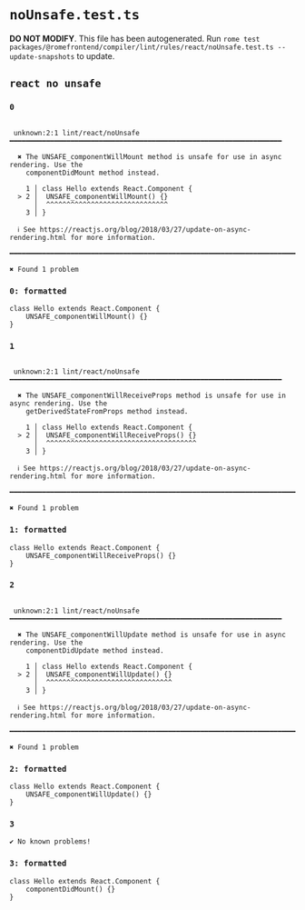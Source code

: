 # `noUnsafe.test.ts`

**DO NOT MODIFY**. This file has been autogenerated. Run `rome test packages/@romefrontend/compiler/lint/rules/react/noUnsafe.test.ts --update-snapshots` to update.

## `react no unsafe`

### `0`

```

 unknown:2:1 lint/react/noUnsafe ━━━━━━━━━━━━━━━━━━━━━━━━━━━━━━━━━━━━━━━━━━━━━━━━━━━━━━━━━━━━━━━━━━━

  ✖ The UNSAFE_componentWillMount method is unsafe for use in async rendering. Use the 
    componentDidMount method instead.

    1 │ class Hello extends React.Component {
  > 2 │  UNSAFE_componentWillMount() {}
      │  ^^^^^^^^^^^^^^^^^^^^^^^^^^^^^^
    3 │ }

  ℹ See https://reactjs.org/blog/2018/03/27/update-on-async-rendering.html for more information.

━━━━━━━━━━━━━━━━━━━━━━━━━━━━━━━━━━━━━━━━━━━━━━━━━━━━━━━━━━━━━━━━━━━━━━━━━━━━━━━━━━━━━━━━━━━━━━━━━━━━

✖ Found 1 problem

```

### `0: formatted`

```
class Hello extends React.Component {
	UNSAFE_componentWillMount() {}
}

```

### `1`

```

 unknown:2:1 lint/react/noUnsafe ━━━━━━━━━━━━━━━━━━━━━━━━━━━━━━━━━━━━━━━━━━━━━━━━━━━━━━━━━━━━━━━━━━━

  ✖ The UNSAFE_componentWillReceiveProps method is unsafe for use in async rendering. Use the 
    getDerivedStateFromProps method instead.

    1 │ class Hello extends React.Component {
  > 2 │  UNSAFE_componentWillReceiveProps() {}
      │  ^^^^^^^^^^^^^^^^^^^^^^^^^^^^^^^^^^^^^
    3 │ }

  ℹ See https://reactjs.org/blog/2018/03/27/update-on-async-rendering.html for more information.

━━━━━━━━━━━━━━━━━━━━━━━━━━━━━━━━━━━━━━━━━━━━━━━━━━━━━━━━━━━━━━━━━━━━━━━━━━━━━━━━━━━━━━━━━━━━━━━━━━━━

✖ Found 1 problem

```

### `1: formatted`

```
class Hello extends React.Component {
	UNSAFE_componentWillReceiveProps() {}
}

```

### `2`

```

 unknown:2:1 lint/react/noUnsafe ━━━━━━━━━━━━━━━━━━━━━━━━━━━━━━━━━━━━━━━━━━━━━━━━━━━━━━━━━━━━━━━━━━━

  ✖ The UNSAFE_componentWillUpdate method is unsafe for use in async rendering. Use the 
    componentDidUpdate method instead.

    1 │ class Hello extends React.Component {
  > 2 │  UNSAFE_componentWillUpdate() {}
      │  ^^^^^^^^^^^^^^^^^^^^^^^^^^^^^^^
    3 │ }

  ℹ See https://reactjs.org/blog/2018/03/27/update-on-async-rendering.html for more information.

━━━━━━━━━━━━━━━━━━━━━━━━━━━━━━━━━━━━━━━━━━━━━━━━━━━━━━━━━━━━━━━━━━━━━━━━━━━━━━━━━━━━━━━━━━━━━━━━━━━━

✖ Found 1 problem

```

### `2: formatted`

```
class Hello extends React.Component {
	UNSAFE_componentWillUpdate() {}
}

```

### `3`

```
✔ No known problems!

```

### `3: formatted`

```
class Hello extends React.Component {
	componentDidMount() {}
}

```
